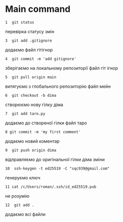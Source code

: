 # Main command
    1  git status
перевірка статусу змін

    3  git add .gitignore
додаємо файл гітігнор

    4  git commit -m 'add gitignore'
зберігаємо на локальному репозиторії файл гіт ігнор

    5  git pull origin main 
витягуємо з глобального репозиторію файл мейн

    6  git checkout -b dima
створюємо нову гілку діма

    7  git add taro.py
додаємо до створеної гілки файл таро
    
    8 git commit -m 'my first comment'
додаємо новий коментар

    9  git push origin dima
відправляємо до оригінальної гілки діма зміни

    10  ssh-keygen -t ed25519 -C "sqc939@gmail.com"
генеруємо ключ 

    11 cat /c/Users/roman/.ssh/id_ed25519.pub
не розумію

    12  git add .
додаємо всі файли

 

